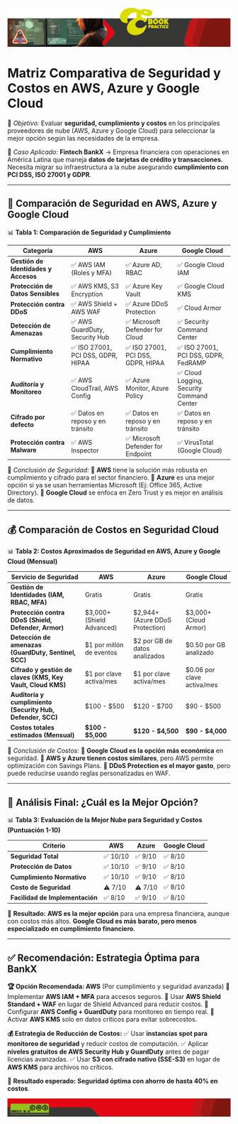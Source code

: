![M1](https://github.com/Grandote58/CloudSafeGuard/blob/main/Recursos/Recurso%201%402Menbrete1.png)

# **Matriz Comparativa de Seguridad y Costos en AWS, Azure y Google Cloud**

📌 *Objetivo:* Evaluar **seguridad, cumplimiento y costos** en los principales proveedores de nube (AWS, Azure y Google Cloud) para seleccionar la mejor opción según las necesidades de la empresa.

📌 *Caso Aplicado:* **Fintech BankX** → Empresa financiera con operaciones en América Latina que maneja **datos de tarjetas de crédito y transacciones**. Necesita migrar su infraestructura a la nube asegurando **cumplimiento con PCI DSS, ISO 27001 y GDPR**.

------

## **🔐 Comparación de Seguridad en AWS, Azure y Google Cloud**

📊 **Tabla 1: Comparación de Seguridad y Cumplimiento**

| **Categoría**                        | **AWS**                           | **Azure**                         | **Google Cloud**                         |
| ------------------------------------ | --------------------------------- | --------------------------------- | ---------------------------------------- |
| **Gestión de Identidades y Accesos** | ✅ AWS IAM (Roles y MFA)           | ✅ Azure AD, RBAC                  | ✅ Google Cloud IAM                       |
| **Protección de Datos Sensibles**    | ✅ AWS KMS, S3 Encryption          | ✅ Azure Key Vault                 | ✅ Google Cloud KMS                       |
| **Protección contra DDoS**           | ✅ AWS Shield + AWS WAF            | ✅ Azure DDoS Protection           | ✅ Cloud Armor                            |
| **Detección de Amenazas**            | ✅ AWS GuardDuty, Security Hub     | ✅ Microsoft Defender for Cloud    | ✅ Security Command Center                |
| **Cumplimiento Normativo**           | ✅ ISO 27001, PCI DSS, GDPR, HIPAA | ✅ ISO 27001, PCI DSS, GDPR, HIPAA | ✅ ISO 27001, PCI DSS, GDPR, FedRAMP      |
| **Auditoría y Monitoreo**            | ✅ AWS CloudTrail, AWS Config      | ✅ Azure Monitor, Azure Policy     | ✅ Cloud Logging, Security Command Center |
| **Cifrado por defecto**              | ✅ Datos en reposo y en tránsito   | ✅ Datos en reposo y en tránsito   | ✅ Datos en reposo y en tránsito          |
| **Protección contra Malware**        | ✅ AWS Inspector                   | ✅ Microsoft Defender for Endpoint | ✅ VirusTotal (Google Cloud)              |

📌 *Conclusión de Seguridad:*
🔹 **AWS** tiene la solución más robusta en cumplimiento y cifrado para el sector financiero.
🔹 **Azure** es una mejor opción si ya se usan herramientas Microsoft (Ej: Office 365, Active Directory).
🔹 **Google Cloud** se enfoca en Zero Trust y es mejor en análisis de datos.

------

## **💰 Comparación de Costos en Seguridad Cloud**

📊 **Tabla 2: Costos Aproximados de Seguridad en AWS, Azure y Google Cloud (Mensual)**

| **Servicio de Seguridad**                                   | **AWS**                   | **Azure**                       | **Google Cloud**           |
| ----------------------------------------------------------- | ------------------------- | ------------------------------- | -------------------------- |
| **Gestión de Identidades (IAM, RBAC, MFA)**                 | Gratis                    | Gratis                          | Gratis                     |
| **Protección contra DDoS (Shield, Defender, Armor)**        | $3,000+ (Shield Advanced) | $2,944+ (Azure DDoS Protection) | $3,000+ (Cloud Armor)      |
| **Detección de amenazas (GuardDuty, Sentinel, SCC)**        | $1 por millón de eventos  | $2 por GB de datos analizados   | $0.50 por GB analizado     |
| **Cifrado y gestión de claves (KMS, Key Vault, Cloud KMS)** | $1 por clave activa/mes   | $1 por clave activa/mes         | $0.06 por clave activa/mes |
| **Auditoría y cumplimiento (Security Hub, Defender, SCC)**  | $100 - $500               | $120 - $700                     | $90 - $500                 |
| **Costos totales estimados (Mensual)**                      | **$100 - $5,000**         | **$120 - $4,500**               | **$90 - $4,000**           |

📌 *Conclusión de Costos:*
🔹 **Google Cloud es la opción más económica** en seguridad.
🔹 **AWS y Azure tienen costos similares**, pero AWS permite optimización con Savings Plans.
🔹 **DDoS Protection es el mayor gasto**, pero puede reducirse usando reglas personalizadas en WAF.

------

## **📌 Análisis Final: ¿Cuál es la Mejor Opción?**

📊 **Tabla 3: Evaluación de la Mejor Nube para Seguridad y Costos (Puntuación 1-10)**

| **Criterio**                    | **AWS** | **Azure** | **Google Cloud** |
| ------------------------------- | ------- | --------- | ---------------- |
| **Seguridad Total**             | ✅ 10/10 | ✅ 9/10    | ✅ 8/10           |
| **Protección de Datos**         | ✅ 10/10 | ✅ 9/10    | ✅ 8/10           |
| **Cumplimiento Normativo**      | ✅ 10/10 | ✅ 9/10    | ✅ 8/10           |
| **Costo de Seguridad**          | ⚠️ 7/10  | ⚠️ 7/10    | ✅ 8/10           |
| **Facilidad de Implementación** | ✅ 8/10  | ✅ 9/10    | ✅ 8/10           |

📌 **Resultado:** **AWS es la mejor opción** para una empresa financiera, aunque con costos más altos. **Google Cloud es más barato, pero menos especializado en cumplimiento financiero**.

------

## **✅ Recomendación: Estrategia Óptima para BankX**

**🏆 Opción Recomendada: AWS** (Por cumplimiento y seguridad avanzada)
🔹 Implementar **AWS IAM + MFA** para accesos seguros.
🔹 Usar **AWS Shield Standard + WAF** en lugar de Shield Advanced para reducir costos.
🔹 Configurar **AWS Config + GuardDuty** para monitoreo en tiempo real.
🔹 Activar **AWS KMS** solo en datos críticos para evitar sobrecostos.

**💰 Estrategia de Reducción de Costos:**
✅ Usar **instancias spot para monitoreo de seguridad** y reducir costos de computación.
✅ Aplicar **niveles gratuitos de AWS Security Hub y GuardDuty** antes de pagar licencias avanzadas.
✅ Usar **S3 con cifrado nativo (SSE-S3)** en lugar de **AWS KMS** para archivos no críticos.

📌 **Resultado esperado:** **Seguridad óptima con ahorro de hasta 40% en costos**.

![M2](https://github.com/Grandote58/CloudSafeGuard/blob/main/Recursos/Recurso%203%402Menbrete2.png)